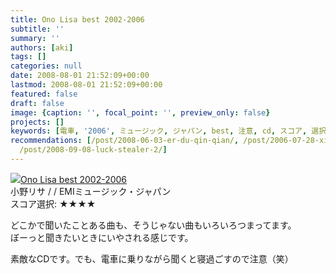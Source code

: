 ```yaml
---
title: Ono Lisa best 2002-2006
subtitle: ''
summary: ''
authors: [aki]
tags: []
categories: null
date: 2008-08-01 21:52:09+00:00
lastmod: 2008-08-01 21:52:09+00:00
featured: false
draft: false
image: {caption: '', focal_point: '', preview_only: false}
projects: []
keywords: [電車, '2006', ミュージック, ジャパン, best, 注意, cd, スコア, 選択, 感じ]
recommendations: [/post/2008-06-03-er-du-qin-qian/, /post/2006-07-28-xia-nanode/,
  /post/2008-09-08-luck-stealer-2/]
---
```

![](https://ecx.images-amazon.com/images/I/41dAkG37TML._SL160_.jpg)[Ono Lisa best 2002-2006](http://item.excite.co.jp/detail/ASIN_B0015YEKBU)  
小野リサ / / EMIミュージック・ジャパン  
スコア選択: ★★★★  
  
どこかで聞いたことある曲も、そうじゃない曲もいろいろつまってます。  
ぼーっと聞きたいときにいやされる感じです。  
  
素敵なCDです。でも、電車に乗りながら聞くと寝過ごすので注意（笑）


